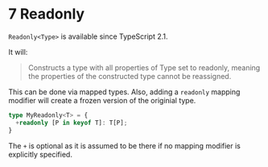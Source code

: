 # 7 Readonly

`Readonly<Type>` is available since TypeScript 2.1.

It will:

> Constructs a type with all properties of Type set to readonly, meaning the properties of the constructed type cannot be reassigned.

This can be done via mapped types. Also, adding a `readonly` mapping modifier will create a frozen version of the originial type.

```typescript
type MyReadonly<T> = {
  +readonly [P in keyof T]: T[P];
}
```

The `+` is optional as it is assumed to be there if no mapping modifier is explicitly specified.
